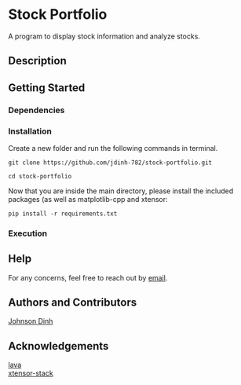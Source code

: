 # Stock Portfolio
A program to display stock information and analyze stocks.

## Description
 

## Getting Started
### Dependencies

### Installation
Create a new folder and run the following commands in terminal. <br>
``` 
git clone https://github.com/jdinh-782/stock-portfolio.git

cd stock-portfolio
```

Now that you are inside the main directory, please install the included packages (as well as matplotlib-cpp and xtensor:
```
pip install -r requirements.txt
```

### Execution

## Help
For any concerns, feel free to reach out by [email](jdinh782@gmail.com).

## Authors and Contributors
[Johnson Dinh](https://www.linkedin.com/in/johnson-dinh/) <br>

## Acknowledgements
[lava](https://github.com/lava) <br>
[xtensor-stack](https://github.com/xtensor-stack)
